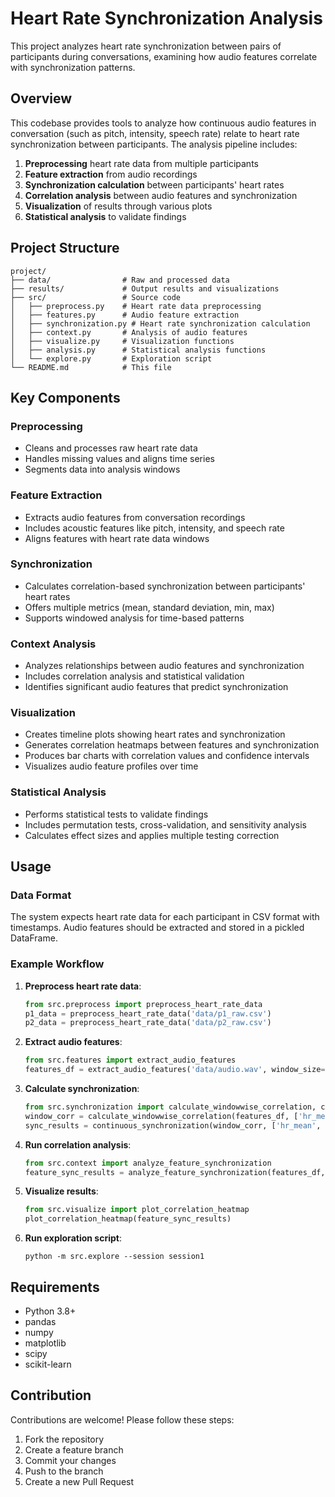 # Heart Rate Synchronization Analysis

This project analyzes heart rate synchronization between pairs of participants during conversations, examining how audio features correlate with synchronization patterns.

## Overview

This codebase provides tools to analyze how continuous audio features in conversation (such as pitch, intensity, speech rate) relate to heart rate synchronization between participants. The analysis pipeline includes:

1. **Preprocessing** heart rate data from multiple participants
2. **Feature extraction** from audio recordings
3. **Synchronization calculation** between participants' heart rates
4. **Correlation analysis** between audio features and synchronization
5. **Visualization** of results through various plots
6. **Statistical analysis** to validate findings

## Project Structure

```
project/
├── data/                # Raw and processed data
├── results/             # Output results and visualizations
├── src/                 # Source code
│   ├── preprocess.py    # Heart rate data preprocessing
│   ├── features.py      # Audio feature extraction
│   ├── synchronization.py # Heart rate synchronization calculation
│   ├── context.py       # Analysis of audio features
│   ├── visualize.py     # Visualization functions
│   ├── analysis.py      # Statistical analysis functions
│   └── explore.py       # Exploration script
└── README.md            # This file
```

## Key Components

### Preprocessing
- Cleans and processes raw heart rate data
- Handles missing values and aligns time series
- Segments data into analysis windows

### Feature Extraction
- Extracts audio features from conversation recordings
- Includes acoustic features like pitch, intensity, and speech rate
- Aligns features with heart rate data windows

### Synchronization
- Calculates correlation-based synchronization between participants' heart rates
- Offers multiple metrics (mean, standard deviation, min, max)
- Supports windowed analysis for time-based patterns

### Context Analysis
- Analyzes relationships between audio features and synchronization
- Includes correlation analysis and statistical validation
- Identifies significant audio features that predict synchronization

### Visualization
- Creates timeline plots showing heart rates and synchronization
- Generates correlation heatmaps between features and synchronization
- Produces bar charts with correlation values and confidence intervals
- Visualizes audio feature profiles over time

### Statistical Analysis
- Performs statistical tests to validate findings
- Includes permutation tests, cross-validation, and sensitivity analysis
- Calculates effect sizes and applies multiple testing correction

## Usage

### Data Format
The system expects heart rate data for each participant in CSV format with timestamps. Audio features should be extracted and stored in a pickled DataFrame.

### Example Workflow

1. **Preprocess heart rate data**:
   ```python
   from src.preprocess import preprocess_heart_rate_data
   p1_data = preprocess_heart_rate_data('data/p1_raw.csv')
   p2_data = preprocess_heart_rate_data('data/p2_raw.csv')
   ```

2. **Extract audio features**:
   ```python
   from src.features import extract_audio_features
   features_df = extract_audio_features('data/audio.wav', window_size=30)
   ```

3. **Calculate synchronization**:
   ```python
   from src.synchronization import calculate_windowwise_correlation, continuous_synchronization
   window_corr = calculate_windowwise_correlation(features_df, ['hr_mean', 'hr_std'])
   sync_results = continuous_synchronization(window_corr, ['hr_mean', 'hr_std'])
   ```

4. **Run correlation analysis**:
   ```python
   from src.context import analyze_feature_synchronization
   feature_sync_results = analyze_feature_synchronization(features_df, sync_results)
   ```

5. **Visualize results**:
   ```python
   from src.visualize import plot_correlation_heatmap
   plot_correlation_heatmap(feature_sync_results)
   ```

6. **Run exploration script**:
   ```
   python -m src.explore --session session1
   ```

## Requirements

- Python 3.8+
- pandas
- numpy
- matplotlib
- scipy
- scikit-learn

## Contribution

Contributions are welcome! Please follow these steps:
1. Fork the repository
2. Create a feature branch
3. Commit your changes
4. Push to the branch
5. Create a new Pull Request 
